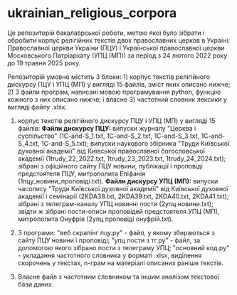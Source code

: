 # ukrainian_religious_corpora
Це репозиторій бакалаврської роботи, метою якої було зібрати і обробити корпус релігійних текстів двох православних церков в Україні: Православної церкви України (ПЦУ) і Української православної церкви Московського Патріархату (УПЦ (МП)) за період з 24 лютого 2022 року до 19 травня 2025 року. 

Репозиторій умовно містить 3 блоки: 1) корпус текстів релігійного дискурсу ПЦУ і УПЦ (МП) у вигляді 15 файлів, зміст яких описано нижче; 2) 3 файли програм, написані мовою програмування python, функцію кожного з них описано нижче; і власне 3) частотний словник лексики у вигляді файлу .xlsx. 

1) корпус текстів релігійного дискурсу ПЦУ і УПЦ (МП) у вигляді 15 файлів:
**Файли дискурсу ПЦУ:** випуски журналу "Церква і суспільство" (1C-and-S_1.txt, 1C-and-S_2.txt, 1C-and-S_3.txt, 1C-and-S_4.txt, 1C-and-S_5.txt); випуски наукового збірника "Труди Київської духовної академії" від Київської православної богословської академії (1trudy_22_2022.txt, 1trudy_23_2023.txt, 1trudy_24_2024.txt); зібрані з офіційного сайту ПЦУ новини, публікації і проповіді предстоятеля ПЦУ, митрополита Епіфанія (1пцу_новини_проповіді.txt).
**Файли дискурсу УПЦ (МП):** випуски часопису "Труди Київської духовної академії" від Київської духовної академії і семінарії (2KDA38.txt, 2KDA39.txt, 2KDA40.txt, 2KDA41.txt); зібрані з телеграм-каналу УПЦ новинні пости (2упц новини.txt); звідти ж зібрані пости-описи проповідей предстоятеля УПЦ (МП), митрополита Онуфрія (2упц проповіді онуфрій.txt).

2) 3 програми: "веб скрапінг пцу.py" - файл, у якому збираються з сайту ПЦУ новини і проповіді; "упц пости з тг.py" - файл, за допомогою якого зібрано пости з телеграму УПЦ; "основний код.py" - укладання частотного словника у форматі .xlsx, виділення скорочень у текстах, n-грам на матеріалі описаних раніше текстів.

3) Власне файл з частотним словником та іншим аналізом текстової бази даних.
